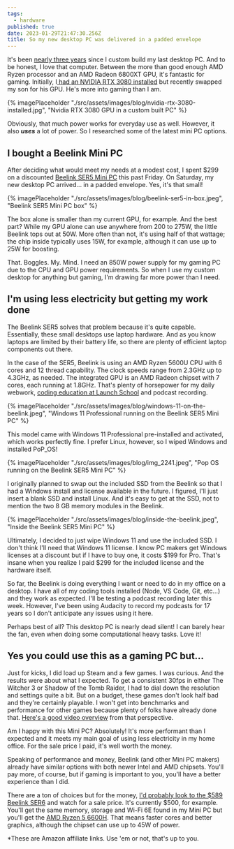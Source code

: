 ```yaml
---
tags:
  - hardware
published: true
date: 2023-01-29T21:47:30.256Z
title: So my new desktop PC was delivered in a padded envelope
---
```

I﻿t's been [nearly three years](https://www.kctofel.com/2020-06-28-should-everyone-build-their-own-pc-at-least-once/) since I custom build my last desktop PC. And to be honest, I love that computer. Between the more than good enough AMD Ryzen processor and an AMD Radeon 6800XT GPU, it's fantastic for gaming. Initially, I[ had an NVIDIA RTX 3080 installed](https://www.kctofel.com/so-i-hit-the-nvidia-rtx-3080-lottery/) but recently swapped my son for his GPU. He's more into gaming than I am.

{% imagePlaceholder "./src/assets/images/blog/nvidia-rtx-3080-installed.jpg", "Nvidia RTX 3080 GPU in a custom built PC" %}

Obviously, that much power works for everyday use as well. However, it also ***uses*** a lot of power. So I researched some of the latest mini PC options.

## I﻿ bought a Beelink Mini PC

A﻿fter deciding what would meet my needs at a modest cost, I spent $299 on a discounted [Beelink SER5 Mini PC](https://amzn.to/3WLZDtl) this past Friday. On Saturday, my new desktop PC arrived... in a padded envelope. Yes, it's that small! 

{% imagePlaceholder "./src/assets/images/blog/beelink-ser5-in-box.jpeg", "Beelink SER5 Mini PC box" %}

T﻿he box alone is smaller than my current GPU, for example. And the best part? While my GPU alone can use anywhere from 200 to 275W, the little Beelink tops out at 50W. More often than not, it's using half of that wattage; the chip inside typically uses 15W, for example, although it can use up to 25W for boosting.

T﻿hat. Boggles. My. Mind. I need an 850W power supply for my gaming PC due to the CPU and GPU power requirements. So when I use my custom desktop for anything but gaming, I'm drawing far more power than I need.

## I﻿'m using less electricity but getting my work done

T﻿he Beelink SER5 solves that problem because it's quite capable. Essentially, these small desktops use laptop hardware. And as you know laptops are limited by their battery life, so there are plenty of efficient laptop components out there.

I﻿n the case of the SER5, Beelink is using an AMD Ryzen 5600U CPU with 6 cores and 12 thread capability. The clock speeds range from 2.3GHz up to 4.3GHz, as needed. The integrated GPU is an AMD Radeon chipset with 7 cores, each running at 1.8GHz. That's plenty of horsepower for my daily webwork, [coding education at Launch School](https://launchschool.com/) and podcast recording. 

{% imagePlaceholder "./src/assets/images/blog/windows-11-on-the-beelink.jpeg", "Windows 11 Professional running on the Beelink SER5 Mini PC" %}

T﻿his model came with Windows 11 Professional pre-installed and activated, which works perfectly fine. I prefer Linux, however, so I wiped Windows and installed PoP_OS!

{% imagePlaceholder "./src/assets/images/blog/img_2241.jpeg", "Pop OS running on the Beelink SER5 Mini PC" %}

I﻿ originally planned to swap out the included SSD from the Beelink so that I had a Windows install and license available in the future. I figured, I'll just insert a blank SSD and install Linux. And it's easy to get at the SSD, not to mention the two 8 GB memory modules in the Beelink.

{% imagePlaceholder "./src/assets/images/blog/inside-the-beelink.jpeg", "Inside the Beelink SER5 Mini PC" %}

U﻿ltimately, I decided to just wipe Windows 11 and use the included SSD. I don't think I'll need that Windows 11 license. I know PC makers get Windows licenses at a discount but if I have to buy one, it costs $199 for Pro. That's insane when you realize I paid $299 for the included license and the hardware itself. 

S﻿o far, the Beelink is doing everything I want or need to do in my office on a desktop. I have all of my coding tools installed (Node, VS Code, Git, etc...) and they work as expected. I'll be testing a podcast recording later this week. However, I've been using Audacity to record my podcasts for 17 years so I don't anticipate any issues using it here.

P﻿erhaps best of all? This desktop PC is nearly dead silent! I can barely hear the fan, even when doing some computational heavy tasks. Love it!

## Y﻿es you could use this as a gaming PC but...

J﻿ust for kicks, I did load up Steam and a few games. I was curious. And the results were about what I expected. To get a consistent 30fps in either The Witcher 3 or Shadow of the Tomb Raider, I had to dial down the resolution and settings quite a bit. But on a budget, these games don't look half bad and they're certainly playable. I won't get into benchmarks and performance for other games because plenty of folks have already done that. [Here's a good video overview](https://youtu.be/x4a3QDZLbvM) from that perspective.

A﻿m I happy with this Mini PC? Absolutely! It's more performant than I expected and it meets my main goal of using less electricity in my home office. For the sale price I paid, it's well worth the money.

S﻿peaking of performance and money, Beelink (and other Mini PC makers) already have similar options with both newer Intel and AMD chipsets. You'll pay more, of course, but if gaming is important to you, you'll have a better experience than I did. 

T﻿here are a ton of choices but for the money, [I'd probably look to the $589 Beelink SER6](https://amzn.to/3Y8SUdW) and watch for a sale price. It's currently $500, for example. You'll get the same memory, storage and Wi-Fi 6E found in my Mini PC but you'll get the [AMD Ryzen 5 6600H](https://www.amd.com/en/products/apu/amd-ryzen-5-6600h). That means faster cores and better graphics, although the chipset can use up to 45W of power.

\*﻿These are Amazon affiliate links. Use 'em or not, that's up to you.
